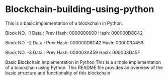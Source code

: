 # Blockchain-building-using-python
This is a basic implementation of a blockchain in Python.

<!-- first block // Genesis block-->

Block NO. -1 
Data :
Prev Hash: 0000000000
Hash: 000000D8C42

<!-- Second Block -->

Block NO. -2
Data :
Prev Hash: 000000D8C42
Hash: 000003A459

<!-- 3rd block -->
Block NO. -3
Data :
Prev Hash: 000003A459
Hash: 000003D45F


Basic Blockchain Implementation in Python
This is a simple implementation of a blockchain using Python. This README file provides an overview of the basic structure and functionality of this blockchain.

